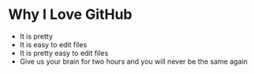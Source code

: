 # Why I Love GitHub

* It is pretty
* It is easy to edit files
* It is pretty easy to edit files
* Give us your brain for two hours and you will never be the same again